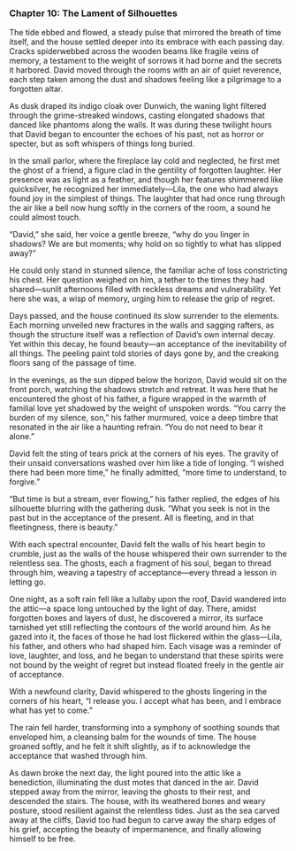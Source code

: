 ### Chapter 10: The Lament of Silhouettes

The tide ebbed and flowed, a steady pulse that mirrored the breath of time itself, and the house settled deeper into its embrace with each passing day. Cracks spiderwebbed across the wooden beams like fragile veins of memory, a testament to the weight of sorrows it had borne and the secrets it harbored. David moved through the rooms with an air of quiet reverence, each step taken among the dust and shadows feeling like a pilgrimage to a forgotten altar. 

As dusk draped its indigo cloak over Dunwich, the waning light filtered through the grime-streaked windows, casting elongated shadows that danced like phantoms along the walls. It was during these twilight hours that David began to encounter the echoes of his past, not as horror or specter, but as soft whispers of things long buried.

In the small parlor, where the fireplace lay cold and neglected, he first met the ghost of a friend, a figure clad in the gentility of forgotten laughter. Her presence was as light as a feather, and though her features shimmered like quicksilver, he recognized her immediately—Lila, the one who had always found joy in the simplest of things. The laughter that had once rung through the air like a bell now hung softly in the corners of the room, a sound he could almost touch. 

“David,” she said, her voice a gentle breeze, “why do you linger in shadows? We are but moments; why hold on so tightly to what has slipped away?”

He could only stand in stunned silence, the familiar ache of loss constricting his chest. Her question weighed on him, a tether to the times they had shared—sunlit afternoons filled with reckless dreams and vulnerability. Yet here she was, a wisp of memory, urging him to release the grip of regret. 

Days passed, and the house continued its slow surrender to the elements. Each morning unveiled new fractures in the walls and sagging rafters, as though the structure itself was a reflection of David’s own internal decay. Yet within this decay, he found beauty—an acceptance of the inevitability of all things. The peeling paint told stories of days gone by, and the creaking floors sang of the passage of time.

In the evenings, as the sun dipped below the horizon, David would sit on the front porch, watching the shadows stretch and retreat. It was here that he encountered the ghost of his father, a figure wrapped in the warmth of familial love yet shadowed by the weight of unspoken words. “You carry the burden of my silence, son,” his father murmured, voice a deep timbre that resonated in the air like a haunting refrain. “You do not need to bear it alone.”

David felt the sting of tears prick at the corners of his eyes. The gravity of their unsaid conversations washed over him like a tide of longing. “I wished there had been more time,” he finally admitted, “more time to understand, to forgive.”

“But time is but a stream, ever flowing,” his father replied, the edges of his silhouette blurring with the gathering dusk. “What you seek is not in the past but in the acceptance of the present. All is fleeting, and in that fleetingness, there is beauty.”

With each spectral encounter, David felt the walls of his heart begin to crumble, just as the walls of the house whispered their own surrender to the relentless sea. The ghosts, each a fragment of his soul, began to thread through him, weaving a tapestry of acceptance—every thread a lesson in letting go.

One night, as a soft rain fell like a lullaby upon the roof, David wandered into the attic—a space long untouched by the light of day. There, amidst forgotten boxes and layers of dust, he discovered a mirror, its surface tarnished yet still reflecting the contours of the world around him. As he gazed into it, the faces of those he had lost flickered within the glass—Lila, his father, and others who had shaped him. Each visage was a reminder of love, laughter, and loss, and he began to understand that these spirits were not bound by the weight of regret but instead floated freely in the gentle air of acceptance.

With a newfound clarity, David whispered to the ghosts lingering in the corners of his heart, “I release you. I accept what has been, and I embrace what has yet to come.”

The rain fell harder, transforming into a symphony of soothing sounds that enveloped him, a cleansing balm for the wounds of time. The house groaned softly, and he felt it shift slightly, as if to acknowledge the acceptance that washed through him. 

As dawn broke the next day, the light poured into the attic like a benediction, illuminating the dust motes that danced in the air. David stepped away from the mirror, leaving the ghosts to their rest, and descended the stairs. The house, with its weathered bones and weary posture, stood resilient against the relentless tides. Just as the sea carved away at the cliffs, David too had begun to carve away the sharp edges of his grief, accepting the beauty of impermanence, and finally allowing himself to be free.